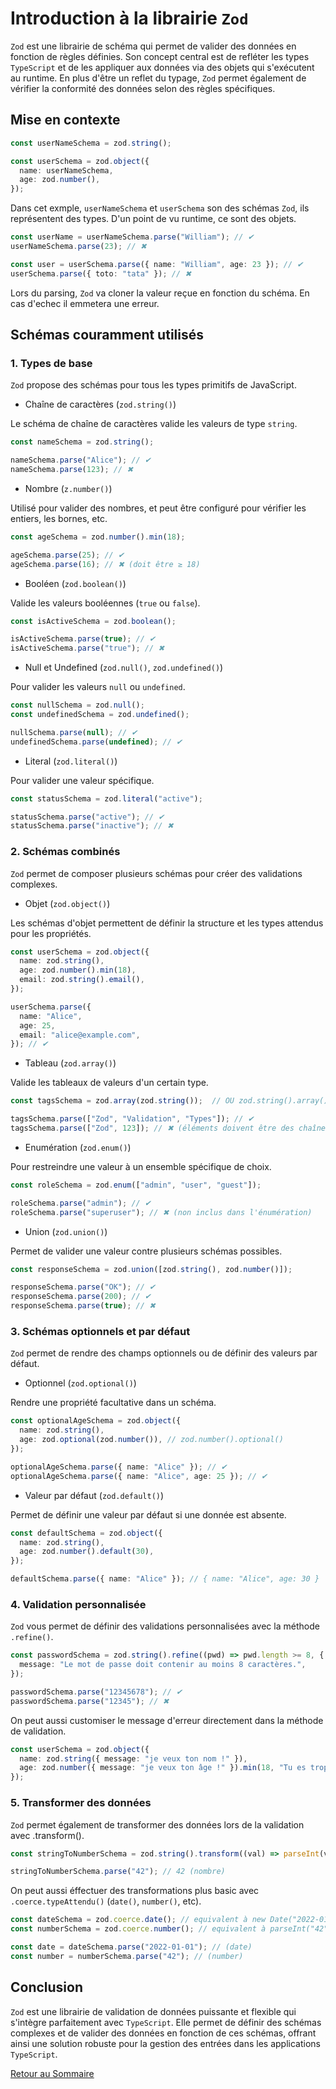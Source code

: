 # Introduction à la librairie `Zod`

`Zod` est une librairie de schéma qui permet de valider des données en fonction de règles définies. 
Son concept central est de refléter les types `TypeScript` et de les appliquer aux données via des objets qui s'exécutent au runtime. 
En plus d'être un reflet du typage, `Zod` permet également de vérifier la conformité des données selon des règles spécifiques.

## Mise en contexte

```ts
const userNameSchema = zod.string();

const userSchema = zod.object({
  name: userNameSchema,
  age: zod.number(),
});
```

Dans cet exmple, `userNameSchema` et `userSchema` son des schémas `Zod`, ils représentent des types. D'un point de vu runtime, ce sont des objets.

```ts
const userName = userNameSchema.parse("William"); // ✔
userNameSchema.parse(23); // ✖

const user = userSchema.parse({ name: "William", age: 23 }); // ✔
userSchema.parse({ toto: "tata" }); // ✖
```

Lors du parsing, `Zod` va cloner la valeur reçue en fonction du schéma. En cas d'echec il emmetera une erreur.

## Schémas couramment utilisés

### 1. Types de base

`Zod` propose des schémas pour tous les types primitifs de JavaScript.

- Chaîne de caractères (`zod.string()`)

Le schéma de chaîne de caractères valide les valeurs de type `string`.

```ts
const nameSchema = zod.string();

nameSchema.parse("Alice"); // ✔
nameSchema.parse(123); // ✖
```

- Nombre (`z.number()`)

Utilisé pour valider des nombres, et peut être configuré pour vérifier les entiers, les bornes, etc.

```ts
const ageSchema = zod.number().min(18);

ageSchema.parse(25); // ✔
ageSchema.parse(16); // ✖ (doit être ≥ 18)
```

- Booléen (`zod.boolean()`)

Valide les valeurs booléennes (`true` ou `false`).

```ts
const isActiveSchema = zod.boolean();

isActiveSchema.parse(true); // ✔
isActiveSchema.parse("true"); // ✖
```

- Null et Undefined (`zod.null()`, `zod.undefined()`)

Pour valider les valeurs `null` ou `undefined`.

```ts
const nullSchema = zod.null();
const undefinedSchema = zod.undefined();

nullSchema.parse(null); // ✔
undefinedSchema.parse(undefined); // ✔
```

- Literal (`zod.literal()`)

Pour valider une valeur spécifique.

```ts
const statusSchema = zod.literal("active");

statusSchema.parse("active"); // ✔
statusSchema.parse("inactive"); // ✖
```

### 2. Schémas combinés

`Zod` permet de composer plusieurs schémas pour créer des validations complexes.

- Objet (`zod.object()`)

Les schémas d'objet permettent de définir la structure et les types attendus pour les propriétés.

```ts
const userSchema = zod.object({
  name: zod.string(),
  age: zod.number().min(18),
  email: zod.string().email(),
});

userSchema.parse({
  name: "Alice",
  age: 25,
  email: "alice@example.com",
}); // ✔
```

- Tableau (`zod.array()`)

Valide les tableaux de valeurs d'un certain type.

```ts
const tagsSchema = zod.array(zod.string());  // OU zod.string().array()

tagsSchema.parse(["Zod", "Validation", "Types"]); // ✔
tagsSchema.parse(["Zod", 123]); // ✖ (éléments doivent être des chaînes)
```

- Enumération (`zod.enum()`)

Pour restreindre une valeur à un ensemble spécifique de choix.

```ts
const roleSchema = zod.enum(["admin", "user", "guest"]);

roleSchema.parse("admin"); // ✔
roleSchema.parse("superuser"); // ✖ (non inclus dans l'énumération)
```

- Union (`zod.union()`)

Permet de valider une valeur contre plusieurs schémas possibles.

```ts
const responseSchema = zod.union([zod.string(), zod.number()]);

responseSchema.parse("OK"); // ✔
responseSchema.parse(200); // ✔
responseSchema.parse(true); // ✖
```

### 3. Schémas optionnels et par défaut

`Zod` permet de rendre des champs optionnels ou de définir des valeurs par défaut.

- Optionnel (`zod.optional()`)

Rendre une propriété facultative dans un schéma.

```ts
const optionalAgeSchema = zod.object({
  name: zod.string(),
  age: zod.optional(zod.number()), // zod.number().optional()
});

optionalAgeSchema.parse({ name: "Alice" }); // ✔
optionalAgeSchema.parse({ name: "Alice", age: 25 }); // ✔
```

- Valeur par défaut (`zod.default()`)

Permet de définir une valeur par défaut si une donnée est absente.

```ts
const defaultSchema = zod.object({
  name: zod.string(),
  age: zod.number().default(30),
});

defaultSchema.parse({ name: "Alice" }); // { name: "Alice", age: 30 }
```

### 4. Validation personnalisée

`Zod` vous permet de définir des validations personnalisées avec la méthode `.refine()`.

```ts
const passwordSchema = zod.string().refine((pwd) => pwd.length >= 8, {
  message: "Le mot de passe doit contenir au moins 8 caractères.",
});

passwordSchema.parse("12345678"); // ✔
passwordSchema.parse("12345"); // ✖
```

On peut aussi customiser le message d'erreur directement dans la méthode de validation.

```ts
const userSchema = zod.object({
  name: zod.string({ message: "je veux ton nom !" }),
  age: zod.number({ message: "je veux ton âge !" }).min(18, "Tu es trop jeune").max(99, "tu es trop vieux"),
});
```

### 5. Transformer des données

`Zod` permet également de transformer des données lors de la validation avec .transform().

```ts
const stringToNumberSchema = zod.string().transform((val) => parseInt(val, 10));

stringToNumberSchema.parse("42"); // 42 (nombre)
```

On peut aussi éffectuer des transformations plus basic avec `.coerce.typeAttendu()` (`date()`, `number()`, etc).

```ts
const dateSchema = zod.coerce.date(); // equivalent à new Date("2022-01-01")
const numberSchema = zod.coerce.number(); // equivalent à parseInt("42", 10)

const date = dateSchema.parse("2022-01-01"); // (date)
const number = numberSchema.parse("42"); // (number)
```

## Conclusion

`Zod` est une librairie de validation de données puissante et flexible qui s'intègre parfaitement avec `TypeScript`.
Elle permet de définir des schémas complexes et de valider des données en fonction de ces schémas, offrant ainsi une solution robuste pour la gestion des entrées dans les applications `TypeScript`.

[Retour au Sommaire](./SUMMARY.md)